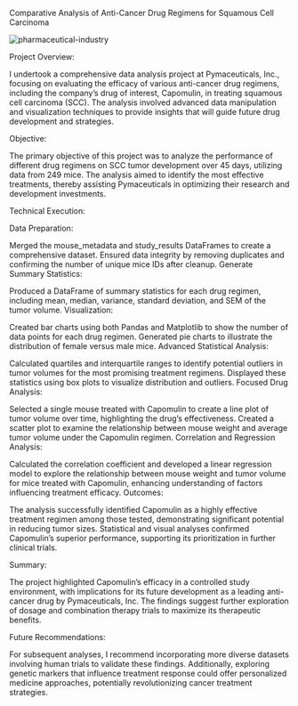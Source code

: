 Comparative Analysis of Anti-Cancer Drug Regimens for Squamous Cell Carcinoma

![pharmaceutical-industry](https://github.com/IsmaelG8/Pymaceuticals/assets/128990362/33ef82bf-1327-4ce1-81e4-9d9609b868b9)

Project Overview:

I undertook a comprehensive data analysis project at Pymaceuticals, Inc., focusing on evaluating the efficacy of various anti-cancer drug regimens, including the company’s drug of interest, Capomulin, in treating squamous cell carcinoma (SCC). The analysis involved advanced data manipulation and visualization techniques to provide insights that will guide future drug development and strategies.

Objective:

The primary objective of this project was to analyze the performance of different drug regimens on SCC tumor development over 45 days, utilizing data from 249 mice. The analysis aimed to identify the most effective treatments, thereby assisting Pymaceuticals in optimizing their research and development investments.

Technical Execution:

Data Preparation:

Merged the mouse_metadata and study_results DataFrames to create a comprehensive dataset.
Ensured data integrity by removing duplicates and confirming the number of unique mice IDs after cleanup.
Generate Summary Statistics:

Produced a DataFrame of summary statistics for each drug regimen, including mean, median, variance, standard deviation, and SEM of the tumor volume.
Visualization:

Created bar charts using both Pandas and Matplotlib to show the number of data points for each drug regimen.
Generated pie charts to illustrate the distribution of female versus male mice.
Advanced Statistical Analysis:

Calculated quartiles and interquartile ranges to identify potential outliers in tumor volumes for the most promising treatment regimens.
Displayed these statistics using box plots to visualize distribution and outliers.
Focused Drug Analysis:

Selected a single mouse treated with Capomulin to create a line plot of tumor volume over time, highlighting the drug’s effectiveness.
Created a scatter plot to examine the relationship between mouse weight and average tumor volume under the Capomulin regimen.
Correlation and Regression Analysis:

Calculated the correlation coefficient and developed a linear regression model to explore the relationship between mouse weight and tumor volume for mice treated with Capomulin, enhancing understanding of factors influencing treatment efficacy.
Outcomes:

The analysis successfully identified Capomulin as a highly effective treatment regimen among those tested, demonstrating significant potential in reducing tumor sizes. Statistical and visual analyses confirmed Capomulin’s superior performance, supporting its prioritization in further clinical trials.

Summary:

The project highlighted Capomulin’s efficacy in a controlled study environment, with implications for its future development as a leading anti-cancer drug by Pymaceuticals, Inc. The findings suggest further exploration of dosage and combination therapy trials to maximize its therapeutic benefits.

Future Recommendations:

For subsequent analyses, I recommend incorporating more diverse datasets involving human trials to validate these findings. Additionally, exploring genetic markers that influence treatment response could offer personalized medicine approaches, potentially revolutionizing cancer treatment strategies.
